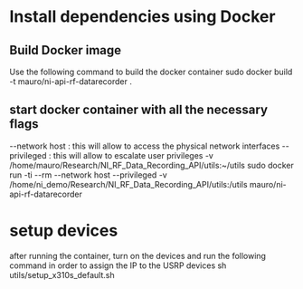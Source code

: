 # Install dependencies using Docker
## Build Docker image
Use the following command to build the docker container 
sudo docker build -t mauro/ni-api-rf-datarecorder .

## start docker container with all the necessary flags
 --network host : this will allow to access the physical network interfaces
 --privileged : this will allow to escalate user privileges
 -v /home/mauro/Research/NI_RF_Data_Recording_API/utils:~/utils
sudo docker run -ti --rm --network host --privileged -v /home/ni_demo/Research/NI_RF_Data_Recording_API/utils:/utils mauro/ni-api-rf-datarecorder

# setup devices
 after running the container, turn on the devices and run the following command in order to assign the IP to the USRP devices
sh utils/setup_x310s_default.sh
